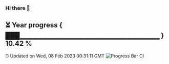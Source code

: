 ### Hi there 👋
⏳ Year progress { ███▁▁▁▁▁▁▁▁▁▁▁▁▁▁▁▁▁▁▁▁▁▁▁▁▁▁▁ } 10.42 %
---
⏰ Updated on Wed, 08 Feb 2023 00:31:11 GMT
![Progress Bar CI](https://github.com/Moyi321/Moyi321/workflows/Progress%20Bar%20CI/badge.svg)
